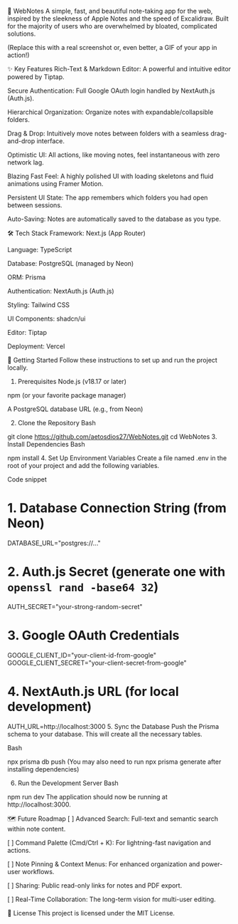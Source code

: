 📝 WebNotes
A simple, fast, and beautiful note-taking app for the web, inspired by the sleekness of Apple Notes and the speed of Excalidraw. Built for the majority of users who are overwhelmed by bloated, complicated solutions.

(Replace this with a real screenshot or, even better, a GIF of your app in action!)

✨ Key Features
Rich-Text & Markdown Editor: A powerful and intuitive editor powered by Tiptap.

Secure Authentication: Full Google OAuth login handled by NextAuth.js (Auth.js).

Hierarchical Organization: Organize notes with expandable/collapsible folders.

Drag & Drop: Intuitively move notes between folders with a seamless drag-and-drop interface.

Optimistic UI: All actions, like moving notes, feel instantaneous with zero network lag.

Blazing Fast Feel: A highly polished UI with loading skeletons and fluid animations using Framer Motion.

Persistent UI State: The app remembers which folders you had open between sessions.

Auto-Saving: Notes are automatically saved to the database as you type.

🛠️ Tech Stack
Framework: Next.js (App Router)

Language: TypeScript

Database: PostgreSQL (managed by Neon)

ORM: Prisma

Authentication: NextAuth.js (Auth.js)

Styling: Tailwind CSS

UI Components: shadcn/ui

Editor: Tiptap

Deployment: Vercel

🚀 Getting Started
Follow these instructions to set up and run the project locally.

1. Prerequisites
Node.js (v18.17 or later)

npm (or your favorite package manager)

A PostgreSQL database URL (e.g., from Neon)

2. Clone the Repository
Bash

git clone https://github.com/aetosdios27/WebNotes.git
cd WebNotes
3. Install Dependencies
Bash

npm install
4. Set Up Environment Variables
Create a file named .env in the root of your project and add the following variables.

Code snippet

# 1. Database Connection String (from Neon)
DATABASE_URL="postgres://..."

# 2. Auth.js Secret (generate one with `openssl rand -base64 32`)
AUTH_SECRET="your-strong-random-secret"

# 3. Google OAuth Credentials
GOOGLE_CLIENT_ID="your-client-id-from-google"
GOOGLE_CLIENT_SECRET="your-client-secret-from-google"

# 4. NextAuth.js URL (for local development)
AUTH_URL=http://localhost:3000
5. Sync the Database
Push the Prisma schema to your database. This will create all the necessary tables.

Bash

npx prisma db push
(You may also need to run npx prisma generate after installing dependencies)

6. Run the Development Server
Bash

npm run dev
The application should now be running at http://localhost:3000.

🗺️ Future Roadmap
[ ] Advanced Search: Full-text and semantic search within note content.

[ ] Command Palette (Cmd/Ctrl + K): For lightning-fast navigation and actions.

[ ] Note Pinning & Context Menus: For enhanced organization and power-user workflows.

[ ] Sharing: Public read-only links for notes and PDF export.

[ ] Real-Time Collaboration: The long-term vision for multi-user editing.

📄 License
This project is licensed under the MIT License.